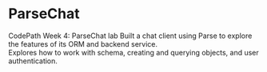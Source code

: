 # ParseChat
CodePath Week 4: ParseChat lab
Built a chat client using Parse to explore the features of its ORM and backend service.  
Explores how to work with schema, creating and querying objects, and user authentication.
